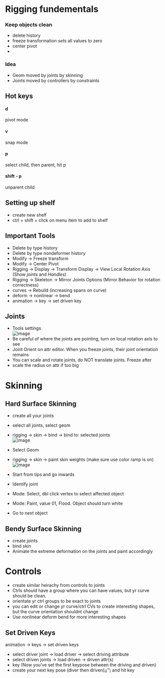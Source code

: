 # Rigging fundementals   
### Keep objects clean   
- delete history   
- freeze transformation *sets* all values to zero   
- center pivot
- 
### Idea
- Geom moved by joints by skinning
- Joints moved by controllers by constraints

## Hot keys   
#### d   
pivot mode
#### v
snap mode
#### p
select child, then parent, hit p
#### shift - p
unparent child

## Setting up shelf   
- create new shelf   
- ctrl + shift + click on menu item to add to shelf   

## Important Tools   
- Delete by type history   
- Delete by type nondeformer history   
- Modify -> Freeze transform   
- Modify -> Center Pivot   
- Rigging -> Display -> Transform Display -> View Local Rotation Axis (Show *joints* and *Handles*)
- Rigging -> Skeleton -> Mirror Joints Options (Mirror Behavior for rotation correctness)
- curves -> Rebuild (increasing spans on curve)
- deform -> nonlinear -> bend
- animation -> key -> set driven key

## Joints
- Tools settings   
![image](https://github.com/user-attachments/assets/005e2c11-bd6d-49eb-917b-bc54feaae7ad)
- Be careful of where the joints are pointing, turn on local rotation axis to see   
- Joint Orient on attr editor. When you freeze joints, their joint orientation remains   
- You can scale and rotate joints, do NOT translate joints. Freeze after   
- scale the radius on attr if too big   

# Skinning
## Hard Surface Skinning
- create all your joints   
- select all joints, select geom   
- rigging -> skin -> bind -> bind to: selected joints    
![image](https://github.com/user-attachments/assets/17daeedc-3b2d-4d19-b562-3450f6bcda2e)

- Select Geom
- rigging -> skin -> paint skin weights (make sure use color ramp is on)
![image](https://github.com/user-attachments/assets/11c9040f-fdcf-4068-a715-28fd603f707e)

- Start from tips and go inwards
- Identify joint
- Mode: Select, dbl click vertex to select affected object
- Mode: Paint, value 01, Flood. Object should turn white
- Go to next object

## Bendy Surface Skinning
- create joints
- bind skin
- Animate the extreme deformation on the joints and paint accordingly


# Controls
- create similar heirachy from controls to joints
- Ctrls should have a group where you can have values, but yr curve should be clean.
- orientate yr ctrl groups to be exact to joints
- you can edit or change yr curve/ctrl CVs to create interesting shapes, but the curve orientation shouldnt change
- Use nonlinear deform bend for more interesting shapes

## Set Driven Keys
animation -> keys -> set driven keys
- select driver joint -> load driver -> select driving attribute
- select driven joints -> load driven -> driven attr(s)
- key (Now you've set the first keypose between the driving and driven)
- create your next key pose (diver then driven)¡¡™¡ and hit key




